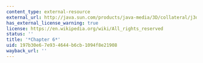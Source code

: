 ```yaml
---
content_type: external-resource
external_url: http://java.sun.com/products/java-media/3D/collateral/j3d_tutorial_ch6.pdf
has_external_license_warning: true
license: https://en.wikipedia.org/wiki/All_rights_reserved
status: ''
title: '*Chapter 6*'
uid: 197b30e6-7e93-4644-b6cb-1094f8e21908
wayback_url: ''
---
```

